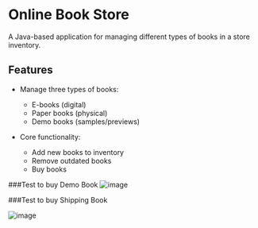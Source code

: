 # Online Book Store

A Java-based application for managing different types of books in a store inventory.

## Features

- Manage three types of books:
  - E-books (digital)
  - Paper books (physical)
  - Demo books (samples/previews)
  
- Core functionality:
  - Add new books to inventory
  - Remove outdated books
  - Buy books

###Test to buy Demo Book
![image](https://github.com/user-attachments/assets/3997874a-1863-4cd2-afe2-25185761975b)

###Test to buy Shipping Book 

![image](https://github.com/user-attachments/assets/4bb3df6e-749e-4a62-8ab2-893d6a2d5154)
